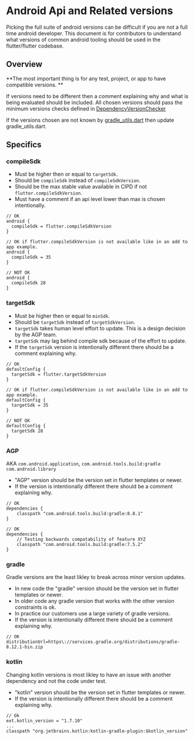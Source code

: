 # Android Api and Related versions

Picking the full suite of android versions can be difficult if you are not a full time android developer.
This document is for contributors to understand what versions of common android tooling should be used in the flutter/flutter codebase.

## Overview

**The most important thing is for any test, project, or app to have compatible versions. **

If versions need to be different then a comment explaining why and what is being evaluated should be included.
All chosen versions should pass the minimum versions checks defined in [DependencyVersionChecker](https://github.com/flutter/flutter/blob/main/packages/flutter_tools/gradle/src/main/kotlin/DependencyVersionChecker.kt)

If the versions chosen are not known by [gradle_utils.dart](https://github.com/flutter/flutter/blob/a16c447abcb695b4ca907d59e66dc87f4f7178d3/packages/flutter_tools/lib/src/android/gradle_utils.dart#L63) then update gradle_utils.dart.

## Specifics

### compileSdk

- Must be higher then or equal to `targetSdk`.
- Should be `compileSdk` instead of `compileSdkVersion`.
- Should be the max stable value available in CIPD if not `flutter.compileSdkVersion`.
- Must have a comment if an api level lower than max is chosen intentionally.

```
// OK
android {
  compileSdk = flutter.compileSdkVersion
}
```

```
// OK if flutter.compileSdkVersion is not available like in an add to app example.
android {
  compileSdk = 35
}
```

```
// NOT OK
android {
  compileSdk 28
}
```

### targetSdk

- Must be higher then or equal to `minSdk`.
- Should be `targetSdk` instead of `targetSdkVersion`.
- `targetSdk` takes human level effort to update. This is a design decision by the AGP team.
- `targetSdk` may lag behind compile sdk because of the effort to update.
- If the `targetSdk` version is intentionally different there should be a comment explaining why.

```
// OK
defaultConfig {
  targetSdk = flutter.targetSdkVersion
}
```

```
// OK if flutter.compileSdkVersion is not available like in an add to app example.
defaultConfig {
  targetSdk = 35
}
```

```
// NOT OK
defaultConfig {
  targetSdk 28
}
```

### AGP
AKA `com.android.application`, `com.android.tools.build:gradle` `com.android.library`

- "AGP" version should be the version set in flutter templates or newer.
- If the version is intentionally different there should be a comment explaining why.


```
// OK
dependencies {
    classpath "com.android.tools.build:gradle:8.8.1"
}
```

```
// OK
dependencies {
    // Testing backwards compatability of feature XYZ
    classpath "com.android.tools.build:gradle:7.5.2"
}
```

### gradle

Gradle versions are the least likley to break across minor version updates.

- In new code the "gradle" version should be the version set in flutter templates or newer.
- In older code any gradle version that works with the other version constraints is ok.
- In practice our customers use a large variety of gradle versions.
- If the version is intentionally different there should be a comment explaining why.

```
// OK
distributionUrl=https\://services.gradle.org/distributions/gradle-8.12.1-bin.zip
```

### kotlin

Changing kotlin versions is most likley to have an issue with another dependency and not the code under test.

- "kotlin" version should be the version set in flutter templates or newer.
- If the version is intentionally different there should be a comment explaining why.

```
// Ok
ext.kotlin_version = "1.7.10"
...
classpath "org.jetbrains.kotlin:kotlin-gradle-plugin:$kotlin_version"
```
